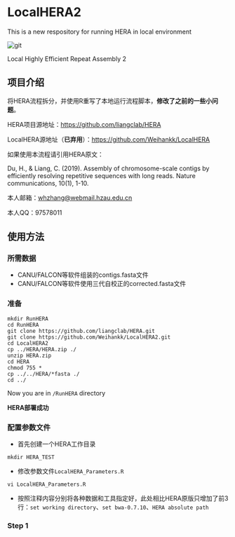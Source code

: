 # LocalHERA2
This is a new respository for running HERA in local environment

![git](https://img.shields.io/badge/HERA-Local-brightgreen) 

Local Highly Efficient Repeat Assembly 2 

## 项目介绍
将HERA流程拆分，并使用R重写了本地运行流程脚本，**修改了之前的一些小问题**。

HERA项目源地址：https://github.com/liangclab/HERA

LocalHERA源地址（**已弃用**）：https://github.com/Weihankk/LocalHERA

如果使用本流程请引用HERA原文：

Du, H., & Liang, C. (2019). Assembly of chromosome-scale contigs by efficiently resolving repetitive sequences with long reads. Nature communications, 10(1), 1-10.

本人邮箱：whzhang@webmail.hzau.edu.cn

本人QQ：97578011

## 使用方法
### 所需数据
- CANU/FALCON等软件组装的contigs.fasta文件
- CANU/FALCON等软件使用三代自校正的corrected.fasta文件

### 准备
```
mkdir RunHERA
cd RunHERA
git clone https://github.com/liangclab/HERA.git
git clone https://github.com/Weihankk/LocalHERA2.git
cd LocalHERA2
cp ../HERA/HERA.zip ./
unzip HERA.zip
cd HERA
chmod 755 *
cp ../../HERA/*fasta ./
cd ../
```
Now you are in `/RunHERA` directory

**HERA部署成功**

### 配置参数文件
- 首先创建一个HERA工作目录
```
mkdir HERA_TEST
```
- 修改参数文件`LocalHERA_Parameters.R`
```
vi LocalHERA_Parameters.R
```
- 按照注释内容分别将各种数据和工具指定好，此处相比HERA原版只增加了前3行：`set working directory`、`set bwa-0.7.10`、`HERA absolute path`

### Step 1





